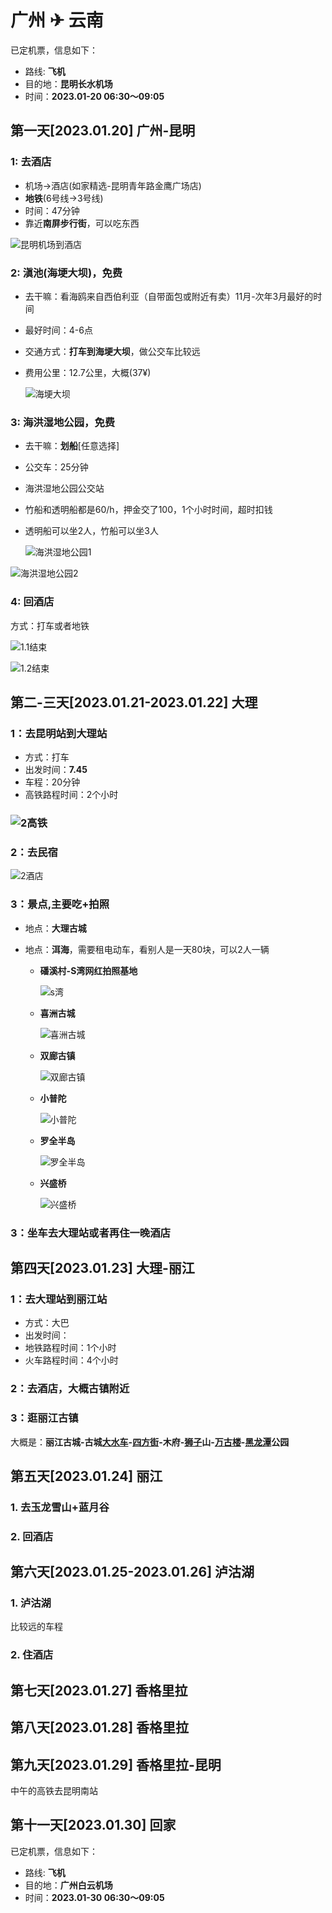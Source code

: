 # 广州 ✈ 云南

已定机票，信息如下：

- 路线: **飞机**
- 目的地：**昆明长水机场**
- 时间：**2023.01-20 06:30～09:05** 

## 第一天[2023.01.20] 广州-昆明

### 1: 去酒店

- 机场->酒店(如家精选-昆明青年路金鹰广场店)
- **地铁**(6号线->3号线)
- 时间：47分钟
- 靠近**南屏步行街**，可以吃东西

![昆明机场到酒店](.\image\昆明机场到酒店.png)

### 2: 滇池(海埂大坝)，免费

- 去干嘛：看海鸥来自西伯利亚（自带面包或附近有卖）11月-次年3月最好的时间

- 最好时间：4-6点

- 交通方式：**打车到海埂大坝**，做公交车比较远

- 费用公里：12.7公里，大概(37¥)

  ![海埂大坝](.\image\海埂大坝.png)

### 3: 海洪湿地公园，免费

- 去干嘛：**划船**[任意选择]

- 公交车：25分钟

- 海洪湿地公园公交站

- 竹船和透明船都是60/h，押金交了100，1个小时时间，超时扣钱

- 透明船可以坐2人，竹船可以坐3人

  ![海洪湿地公园1](.\image\海洪湿地公园1.png)

![海洪湿地公园2](.\image\海洪湿地公园2.png)

### 4: 回酒店

方式：打车或者地铁

![1.1结束](.\image\1.1结束.png)

![1.2结束](.\image\1.2结束.png)

## 第二-三天[2023.01.21-2023.01.22] 大理 

### 1：去昆明站到大理站

- 方式：打车
- 出发时间：**7.45**
- 车程：20分钟
- 高铁路程时间：2个小时

###  ![2高铁](.\image\2高铁.png)

### 2：去民宿

![2酒店](.\image\2酒店.png)

### 3：景点,主要吃+拍照

- 地点：**大理古城**

- 地点：**洱海**，需要租电动车，看别人是一天80块，可以2人一辆

  - **磻溪村-S湾网红拍照基地**

    ![s湾](.\image\s湾.webp)

  - **喜洲古城**

    ![喜洲古城](.\image\喜洲古城.jpeg)

  - **双廊古镇**

    ![双廊古镇](.\image\双廊古镇.jpg)

  - **小普陀**

    ![小普陀](.\image\小普陀.webp)

  - **罗全半岛**

    ![罗全半岛](.\image\罗全半岛.webp)

  - **兴盛桥**

    ![兴盛桥](.\image\兴盛桥.webp)

### 	3：坐车去大理站或者再住一晚酒店

## 第四天[2023.01.23] 大理-丽江

### 1：去大理站到丽江站

- 方式：大巴
- 出发时间：
- 地铁路程时间：1个小时
- 火车路程时间：4个小时



### 2：去酒店，大概古镇附近

### 3：逛丽江古镇

大概是：**丽江古城-古城[大水车](https://m.mafengwo.cn/poi/5431713.html)-[四方街](https://m.mafengwo.cn/poi/1478.html)-木府-[狮子](https://m.mafengwo.cn/baike/145844)山-[万古楼](https://m.mafengwo.cn/poi/1481.html)-[黑龙潭](https://m.mafengwo.cn/poi/21022.html)公园**

## 第五天[2023.01.24] 丽江

### 1. 去玉龙雪山+蓝月谷

### 2. 回酒店

## 第六天[2023.01.25-2023.01.26] 泸沽湖

### 1. 泸沽湖

比较远的车程

### 2. 住酒店

## 

## 第七天[2023.01.27] 香格里拉

## 第八天[2023.01.28] 香格里拉

## 第九天[2023.01.29] 香格里拉-昆明

中午的高铁去昆明南站

## 第十一天[2023.01.30] 回家

已定机票，信息如下：

- 路线: **飞机**
- 目的地：**广州白云机场**
- 时间：**2023.01-30 06:30～09:05** 